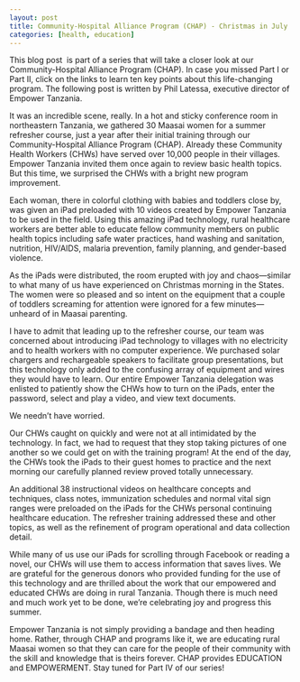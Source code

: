 ```yaml
---
layout: post
title: Community-Hospital Alliance Program (CHAP) - Christmas in July
categories: [health, education]
---
```

This blog post  is part of a series that will take a closer look at our Community-Hospital Alliance Program (CHAP). In case you missed Part I or Part II, click on the links to learn ten key points about this life-changing program. The following post is written by Phil Latessa, executive director of Empower Tanzania.

It was an incredible scene, really. In a hot and sticky conference room in northeastern Tanzania, we gathered 30 Maasai women for a summer refresher course, just a year after their initial training through our Community-Hospital Alliance Program (CHAP). Already these Community Health Workers (CHWs) have served over 10,000 people in their villages. Empower Tanzania invited them once again to review basic health topics. But this time, we surprised the CHWs with a bright new program improvement.

Each woman, there in colorful clothing with babies and toddlers close by, was given an iPad preloaded with 10 videos created by Empower Tanzania to be used in the field. Using this amazing iPad technology, rural healthcare workers are better able to educate fellow community members on public health topics including safe water practices, hand washing and sanitation, nutrition, HIV/AIDS, malaria prevention, family planning, and gender-based violence.

As the iPads were distributed, the room erupted with joy and chaos—similar to what many of us have experienced on Christmas morning in the States. The women were so pleased and so intent on the equipment that a couple of toddlers screaming for attention were ignored for a few minutes—unheard of in Maasai parenting.

I have to admit that leading up to the refresher course, our team was concerned about introducing iPad technology to villages with no electricity and to health workers with no computer experience. We purchased solar chargers and rechargeable speakers to facilitate group presentations, but this technology only added to the confusing array of equipment and wires they would have to learn. Our entire Empower Tanzania delegation was enlisted to patiently show the CHWs how to turn on the iPads, enter the password, select and play a video, and view text documents.

We needn’t have worried.

Our CHWs caught on quickly and were not at all intimidated by the technology. In fact, we had to request that they stop taking pictures of one another so we could get on with the training program! At the end of the day, the CHWs took the iPads to their guest homes to practice and the next morning our carefully planned review proved totally unnecessary.

An additional 38 instructional videos on healthcare concepts and techniques, class notes, immunization schedules and normal vital sign ranges were preloaded on the iPads for the CHWs personal continuing healthcare education. The refresher training addressed these and other topics, as well as the refinement of program operational and data collection detail.

While many of us use our iPads for scrolling through Facebook or reading a novel, our CHWs will use them to access information that saves lives. We are grateful for the generous donors who provided funding for the use of this technology and are thrilled about the work that our empowered and educated CHWs are doing in rural Tanzania. Though there is much need and much work yet to be done, we’re celebrating joy and progress this summer.

Empower Tanzania is not simply providing a bandage and then heading home. Rather, through CHAP and programs like it, we are educating rural Maasai women so that they can care for the people of their community with the skill and knowledge that is theirs forever. CHAP provides EDUCATION and EMPOWERMENT. Stay tuned for Part IV of our series!
